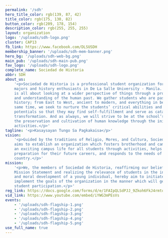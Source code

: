 ```yaml
---
permalink: '/sdh'
hero_title_color: rgb(139, 87, 42)
title_color: rgb(175, 130, 82)
button_color: rgb(209, 178, 154)
description_color: rgb(255, 255, 255)
layout: organization
logo: '/uploads/sdh-logo.png'
cluster: CAP13
fb_link: https://www.facebook.com/DLSUSDH
membership_banner: '/uploads/sdh-mem-banner.png'
hero_bg: '/uploads/sdh-web-bg.png'
main_pub: '/uploads/sdh-main-pub.png'
fav_logo: '/uploads/sdh-logo.png'
complete_name: Sociedad de Historia
abbr: SDH
about_us:
    '<p>Sociedad de Historia is a professional student organization for history
    majors and history enthusiasts in De La Salle University - Manila. The organization
    is all about looking at a wider perspective of things through a profound interest
    and understanding of the human past. We gather students who are passionate about
    history; from East to West, ancient to modern, and everything in between! At the
    same time, we seek to nurture the students’ critical abilities and humanistic creative
    potentials so that they may find self-fulfillment and serve as catalysts of social
    transformation. And as always, we will strive to be at the school’s forefront in
    the preservation and cultivation of human knowledge through the initiation of history-related
    activities.</p>'
tagline: '<p>Kasaysayan Tungo Sa Pagkakaisa</p>'
vision:
    '<p>Guided by the traditions of Religio, Mores, and Cultura, Sociedad de Historia
    aims to establish an organization which fosters brotherhood and camaraderie, promotes
    an exciting campus life for all students through activities, helps Lasallians in
    preparation for their future careers, and responds to the needs of society and the
    country.</p>'
mission:
    '<p>We, the members of Sociedad de Historia, reaffirming our belief in the
    Mission Statement and realizing the relevance of students in the intellectual, social,
    and moral development of a young individual, hereby aim to initiate, promote, and
    implement the goals of the organization in the manner which will generate maximum
    student participation.</p>'
reg_link: https://docs.google.com/forms/d/e/1FAIpQLSdPJJ_9Zkoh6FkJ4rmtqL0JvjOGC6Rxdxpr7iMr2DxNwsQlyw/viewform?usp=sf_link
vid_link: https://www.youtube.com/embed/iYWG3mPEsVs
events:
    - '/uploads/sdh-flagship-1.png'
    - '/uploads/sdh-flagship-2.png'
    - '/uploads/sdh-flagship-3.png'
    - '/uploads/sdh-flagship-4.png'
    - '/uploads/sdh-flagship-5.png'
use_full_name: true
---
```

